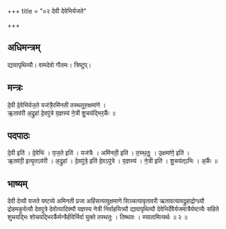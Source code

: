 +++
title = "०२ देवी देवेभिर्यजते"

+++
## अधिमन्त्रम्
द्यावापृथिव्यौ। वामदेवो गौतमः। त्रिष्टुप्।

## मन्त्रः
दे॒वी दे॒वेभि॑र्यज॒ते यज॑त्रै॒रमि॑नती तस्थतुरु॒क्षमा॑णे ।  
ऋ॒ताव॑री अ॒द्रुहा॑ दे॒वपु॑त्रे य॒ज्ञस्य॑ ने॒त्री शु॒चय॑द्भिर॒र्कैः ॥

## पदपाठः
दे॒वी इति॑ । दे॒वेभिः॑ । य॒ज॒ते इति॑ । यज॑त्रैः । अमि॑नती॒ इति॑ । त॒स्थ॒तुः॒ । उ॒क्षमा॑णे॒ इति॑ ।  
ऋ॒तव॑री॒ इत्यृ॒तऽव॑री । अ॒द्रुहा॑ । दे॒वपु॑त्रे॒ इति॑ दे॒वऽपु॑त्रे । य॒ज्ञस्य॑ । ने॒त्री इति॑ । शु॒चय॑त्ऽभिः । अ॒र्कैः ॥

## भाष्यम्
देवी देव्यौ यजते यष्टव्ये अमिनती प्रजा अहिंसत्यावुक्षमाणे सिञ्चत्यावृतावरी ऋतावत्यावद्रुहाद्रोग्ध्र्यौ द्रोहमकुर्वत्यौ देवपुत्रे देवोत्पादिक्यौ यज्ञस्य नेत्री निर्वाहयित्र्यौ द्यावापृथिव्यौ देवेभिर्देवैर्यजमात्रैर्यष्टव्यैः सहिते शुचयद्भिः शोचयद्भिरर्कैर्मन्त्रैर्हविर्भिर्वा युक्ते तस्थतुः । तिष्थतः । स्यातामित्यर्थः ॥ २ ॥